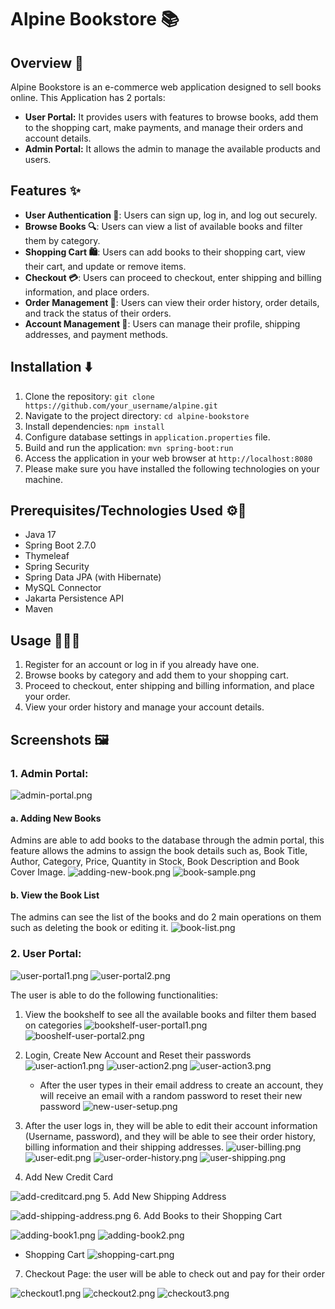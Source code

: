 # Alpine Bookstore 📚

## Overview 🚀
Alpine Bookstore is an e-commerce web application designed to sell books online. This Application has 2 portals:
- **User Portal:** It provides users with features to browse books, add them to the shopping cart, make payments, and manage their orders and account details.
- **Admin Portal:** It allows the admin to manage the available products and users.

## Features ✨
- **User Authentication 🔐**: Users can sign up, log in, and log out securely.
- **Browse Books 🔍**: Users can view a list of available books and filter them by category.
- **Shopping Cart 🛍️**: Users can add books to their shopping cart, view their cart, and update or remove items.
- **Checkout 💳**: Users can proceed to checkout, enter shipping and billing information, and place orders.
- **Order Management 📒**: Users can view their order history, order details, and track the status of their orders.
- **Account Management 💼**: Users can manage their profile, shipping addresses, and payment methods.

## Installation ⬇️
1. Clone the repository: `git clone https://github.com/your_username/alpine.git`
2. Navigate to the project directory: `cd alpine-bookstore`
3. Install dependencies: `npm install`
4. Configure database settings in `application.properties` file.
5. Build and run the application: `mvn spring-boot:run`
6. Access the application in your web browser at `http://localhost:8080`
7. Please make sure you have installed the following technologies on your machine.

## Prerequisites/Technologies Used ⚙️🔧
- Java 17
- Spring Boot 2.7.0
- Thymeleaf
- Spring Security
- Spring Data JPA (with Hibernate)
- MySQL Connector
- Jakarta Persistence API
- Maven

## Usage 📕📗📘
1. Register for an account or log in if you already have one.
2. Browse books by category and add them to your shopping cart.
3. Proceed to checkout, enter shipping and billing information, and place your order.
4. View your order history and manage your account details.

## Screenshots 🖼️
### 1. Admin Portal:
![admin-portal.png](src%2Fmain%2Fresources%2Fstatic%2Fimages%2Fadmin-portal.png)

#### a. Adding New Books
Admins are able to add books to the database through the admin portal, this feature allows the admins to assign the book details such as, Book Title, Author, Category, Price, Quantity in Stock, Book Description and Book Cover Image.
![adding-new-book.png](src%2Fmain%2Fresources%2Fstatic%2Fimages%2Fadding-new-book.png)
![book-sample.png](src%2Fmain%2Fresources%2Fstatic%2Fimages%2Fbook-sample.png)

#### b. View the Book List
The admins can see the list of the books and do 2 main operations on them such as deleting the book or editing it.
![book-list.png](src%2Fmain%2Fresources%2Fstatic%2Fimages%2Fbook-list.png)

### 2. User Portal:
![user-portal1.png](src%2Fmain%2Fresources%2Fstatic%2Fimages%2Fuser-portal1.png)
![user-portal2.png](src%2Fmain%2Fresources%2Fstatic%2Fimages%2Fuser-portal2.png)

The user is able to do the following functionalities:
1. View the bookshelf to see all the available books and filter them based on categories
![bookshelf-user-portal1.png](src%2Fmain%2Fresources%2Fstatic%2Fimages%2Fbookshelf-user-portal1.png)
![booshelf-user-portal2.png](src%2Fmain%2Fresources%2Fstatic%2Fimages%2Fbooshelf-user-portal2.png)
2. Login, Create New Account and Reset their passwords
![user-action1.png](src%2Fmain%2Fresources%2Fstatic%2Fimages%2Fuser-action1.png)
![user-action2.png](src%2Fmain%2Fresources%2Fstatic%2Fimages%2Fuser-action2.png)
![user-action3.png](src%2Fmain%2Fresources%2Fstatic%2Fimages%2Fuser-action3.png)

    - After the user types in their email address to create an account, they will receive an email with a random password to reset their new password
   ![new-user-setup.png](src%2Fmain%2Fresources%2Fstatic%2Fimages%2Fnew-user-setup.png)
3. After the user logs in, they will be able to edit their account information (Username, password), and they will be able to see their order history, billing information and their shipping addresses.
![user-billing.png](src%2Fmain%2Fresources%2Fstatic%2Fimages%2Fuser-billing.png)
![user-edit.png](src%2Fmain%2Fresources%2Fstatic%2Fimages%2Fuser-edit.png)
![user-order-history.png](src%2Fmain%2Fresources%2Fstatic%2Fimages%2Fuser-order-history.png)
![user-shipping.png](src%2Fmain%2Fresources%2Fstatic%2Fimages%2Fuser-shipping.png)
4. Add New Credit Card

![add-creditcard.png](src%2Fmain%2Fresources%2Fstatic%2Fimages%2Fadd-creditcard.png)
5. Add New Shipping Address

![add-shipping-address.png](src%2Fmain%2Fresources%2Fstatic%2Fimages%2Fadd-shipping-address.png)
6. Add Books to their Shopping Cart

![adding-book1.png](src%2Fmain%2Fresources%2Fstatic%2Fimages%2Fadding-book1.png)
![adding-book2.png](src%2Fmain%2Fresources%2Fstatic%2Fimages%2Fadding-book2.png)
   - Shopping Cart
![shopping-cart.png](src%2Fmain%2Fresources%2Fstatic%2Fimages%2Fshopping-cart.png)

7. Checkout Page: the user will be able to check out and pay for their order

![checkout1.png](src%2Fmain%2Fresources%2Fstatic%2Fimages%2Fcheckout1.png)
![checkout2.png](src%2Fmain%2Fresources%2Fstatic%2Fimages%2Fcheckout2.png)
![checkout3.png](src%2Fmain%2Fresources%2Fstatic%2Fimages%2Fcheckout3.png)